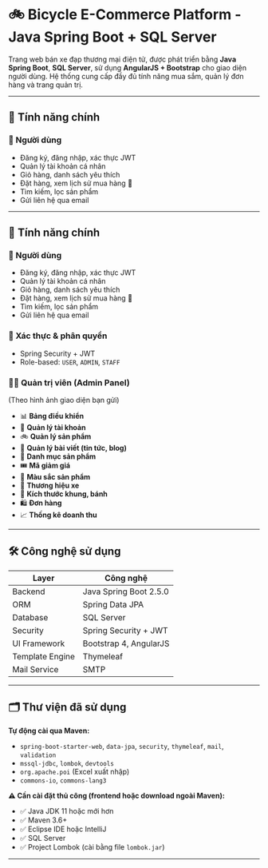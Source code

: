 # 🚲 Bicycle E-Commerce Platform - Java Spring Boot + SQL Server

Trang web bán xe đạp thương mại điện tử, được phát triển bằng **Java Spring Boot**, **SQL Server**, sử dụng **AngularJS + Bootstrap** cho giao diện người dùng. 
Hệ thống cung cấp đầy đủ tính năng mua sắm, quản lý đơn hàng và trang quản trị.

---

## 🎯 Tính năng chính

### 👥 Người dùng
- Đăng ký, đăng nhập, xác thực JWT
- Quản lý tài khoản cá nhân
- Giỏ hàng, danh sách yêu thích
- Đặt hàng, xem lịch sử mua hàng 🧾
- Tìm kiếm, lọc sản phẩm
- Gửi liên hệ qua email

---

## 🎯 Tính năng chính

### 👥 Người dùng
- Đăng ký, đăng nhập, xác thực JWT
- Quản lý tài khoản cá nhân
- Giỏ hàng, danh sách yêu thích
- Đặt hàng, xem lịch sử mua hàng 🧾
- Tìm kiếm, lọc sản phẩm
- Gửi liên hệ qua email

### 🔐 Xác thực & phân quyền
- Spring Security + JWT
- Role-based: `USER`, `ADMIN`, `STAFF`

### 🧑‍💼 Quản trị viên (Admin Panel)
(Theo hình ảnh giao diện bạn gửi)

- 📊 **Bảng điều khiển**
- 👤 **Quản lý tài khoản**
- 🚲 **Quản lý sản phẩm**
- 📝 **Quản lý bài viết (tin tức, blog)**
- 📂 **Danh mục sản phẩm**
- 🎟️ **Mã giảm giá**
- 🎨 **Màu sắc sản phẩm**
- 🌟 **Thương hiệu xe**
- 📏 **Kích thước khung, bánh**
- 🛍️ **Đơn hàng**
- 📈 **Thống kê doanh thu**

---

## 🛠️ Công nghệ sử dụng

| Layer            | Công nghệ                    |
|------------------|------------------------------|
| Backend          | Java Spring Boot 2.5.0       |
| ORM              | Spring Data JPA              |
| Database         | SQL Server                   |
| Security         | Spring Security + JWT        |
| UI Framework     | Bootstrap 4, AngularJS       |
| Template Engine  | Thymeleaf                    |
| Mail Service     | SMTP                         |

---

## 🗂️ Thư viện đã sử dụng

**Tự động cài qua Maven:**
- `spring-boot-starter-web`, `data-jpa`, `security`, `thymeleaf`, `mail`, `validation`
- `mssql-jdbc`, `lombok`, `devtools`
- `org.apache.poi` (Excel xuất nhập)
- `commons-io`, `commons-lang3`

**⚠️ Cần cài đặt thủ công (frontend hoặc download ngoài Maven):**
- ✅ Java JDK 11 hoặc mới hơn
- ✅ Maven 3.6+
- ✅ Eclipse IDE hoặc IntelliJ
- ✅ SQL Server
- ✅ Project Lombok (cài bằng file `lombok.jar`)

---


